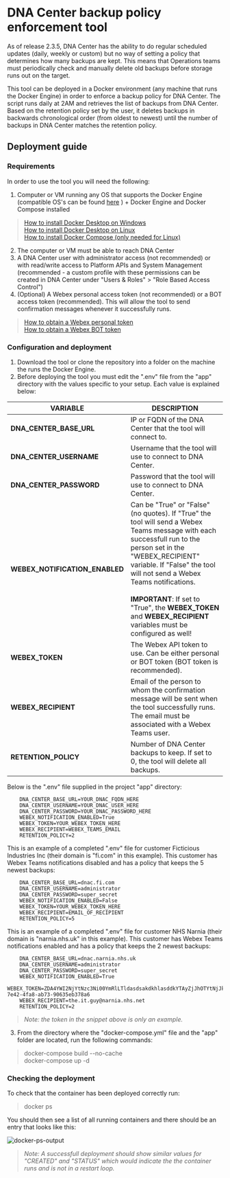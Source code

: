 # DNA Center backup policy enforcement tool

As of release 2.3.5, DNA Center has the ability to do regular scheduled updates (daily, weekly or custom) but no way of setting a policy that determines how many backups are kept. This means that Operations teams must periodically check and manually delete old backups before storage runs out on the target.

This tool can be deployed in a Docker environment (any machine that runs the Docker Engine) in order to enforce a backup policy for DNA Center. The script runs daily at 2AM and retrieves the list of backups from DNA Center. Based on the retention policy set by the user, it deletes backups in backwards chronological order (from oldest to newest) until the number of backups in DNA Center matches the retention policy.

## Deployment guide

### Requirements

In order to use the tool you will need the following:

1. Computer or VM running any OS that supports the Docker Engine (compatible OS's can be found [here](https://docs.docker.com/engine/install/) ) + Docker Engine and Docker Compose installed  
> [How to install Docker Desktop on Windows](https://docs.docker.com/desktop/install/windows-install/)  
> [How to install Docker Desktop on Linux](https://docs.docker.com/desktop/install/linux-install/)  
> [How to install Docker Compose (only needed for Linux)](https://docs.docker.com/compose/install/)  
2. The computer or VM must be able to reach DNA Center 
3. A DNA Center user with administrator access (not recommended) or with read/write access to Platform APIs and System Management (recommended - a custom profile with these permissions can be created in DNA Center under "Users & Roles" > "Role Based Access Control")
4. (Optional) A Webex personal access token (not recommended) or a BOT access token (recommended). This will allow the tool to send confirmation messages whenever it successfully runs.
> [How to obtain a Webex personal token](https://developer.webex.com/docs/getting-your-personal-access-token)  
> [How to obtain a Webex BOT token](https://developer.webex.com/docs/bots)  

### Configuration and deployment

1. Download the tool or clone the repository into a folder on the machine the runs the Docker Engine.
2. Before deploying the tool you must edit the ".env" file from the "app" directory with the values specific to your setup. Each value is explained below:

| VARIABLE | DESCRIPTION |
|----------|-------------|
| **DNA_CENTER_BASE_URL** | IP or FQDN of the DNA Center that the tool will connect to.|  
| **DNA_CENTER_USERNAME** | Username that the tool will use to connect to DNA Center.|  
| **DNA_CENTER_PASSWORD** | Password that the tool will use to connect to DNA Center.|  
| **WEBEX_NOTIFICATION_ENABLED** | Can be "True" or "False" (no quotes). If "True" the tool will send a Webex Teams message with each successfull run to the person set in the "WEBEX_RECIPIENT" variable. If "False" the tool will not send a Webex Teams notifications.<br><br>  **IMPORTANT**: If set to "True", the **WEBEX_TOKEN** and **WEBEX_RECIPIENT** variables must be configured as well! |  
| **WEBEX_TOKEN** | The Webex API token to use. Can be either personal or BOT token (BOT token is recommended).|  
| **WEBEX_RECIPIENT** | Email of the person to whom the confirmation message will be sent when the tool successfully runs. The email must be associated with a Webex Teams user.|  
| **RETENTION_POLICY** | Number of DNA Center backups to keep. If set to 0, the tool will delete all backups.|  

Below is the ".env" file supplied in the project "app" directory:

        DNA_CENTER_BASE_URL=YOUR_DNAC_FQDN_HERE  
        DNA_CENTER_USERNAME=YOUR_DNAC_USER_HERE  
        DNA_CENTER_PASSWORD=YOUR_DNAC_PASSWORD_HERE  
        WEBEX_NOTIFICATION_ENABLED=True  
        WEBEX_TOKEN=YOUR_WEBEX_TOKEN_HERE  
        WEBEX_RECIPIENT=WEBEX_TEAMS_EMAIL  
        RETENTION_POLICY=2  

This is an example of a completed ".env" file for customer Ficticious Industries Inc (their domain is "fi.com" in this example). This customer has Webex Teams notifications disabled and has a policy that keeps the 5 newest backups:

        DNA_CENTER_BASE_URL=dnac.fi.com  
        DNA_CENTER_USERNAME=administrator  
        DNA_CENTER_PASSWORD=super_secret  
        WEBEX_NOTIFICATION_ENABLED=False  
        WEBEX_TOKEN=YOUR_WEBEX_TOKEN_HERE  
        WEBEX_RECIPIENT=EMAIL_OF_RECIPIENT  
        RETENTION_POLICY=5  

This is an example of a completed ".env" file for customer NHS Narnia (their domain is "narnia.nhs.uk" in this example). This customer has Webex Teams notifications enabled and has a policy that keeps the 2 newest backups:

        DNA_CENTER_BASE_URL=dnac.narnia.nhs.uk  
        DNA_CENTER_USERNAME=administrator  
        DNA_CENTER_PASSWORD=super_secret  
        WEBEX_NOTIFICATION_ENABLED=True  
        WEBEX_TOKEN=ZDA4YWI2NjYtNzc3Ni00YmRlLTldasdsakdkhlasddkYTAyZjJhOTYtNjJk_PF84_cca99e60-7e42-4fa8-ab73-90635eb378a6  
        WEBEX_RECIPIENT=the.it.guy@narnia.nhs.net  
        RETENTION_POLICY=2  

>*Note: the token in the snippet above is only an example.*

3. From the directory where the "docker-compose.yml" file and the "app" folder are located, run the following commands:

>docker-compose build --no-cache  
>docker-compose up -d

### Checking the deployment

To check that the container has been deployed correctly run:

>docker ps

You should then see a list of all running containers and there should be an entry that looks like this:

![docker-ps-output](https://nca-dev.techsupport.co.uk/gitlab/DNAC/backup-policy-tool/-/raw/master/images/docker-ex.PNG)

>*Note: A successfull deployment should show similar values for "CREATED" and "STATUS" which would indicate the the container runs and is not in a restart loop.*

